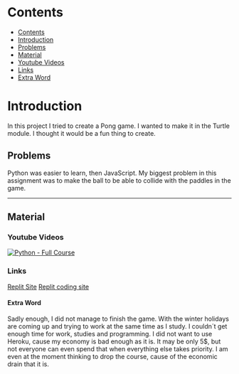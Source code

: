  # Contents 
 
- [Contents](#contents)
- [Introduction](#introduction)
- [Problems](#problems)
- [Material](#material)
- [Youtube Videos](#youtube-videos)
- [Links](#Links)
- [Extra Word](#extra-word)

# Introduction

In this project I tried to create a Pong game. 
I wanted to make it in the Turtle module.
I thought it would be a fun thing to create.


## Problems 

Python was easier to learn, then JavaScript.
My biggest problem in this assignment was to make the ball to be able to collide with the paddles in the game.


***


## Material

### Youtube Videos

[![Python - Full Course](http://img.youtube.com/vi/XKHEtdqhLK8&t/0.jpg)](http://www.youtube.com/watch?v=XKHEtdqhLK8&t)

### Links

[Replit Site](https://replit.com/@PeterKarlsson2)
[Replit coding site](https://replit.com/join/bxjoevpyas-peterkarlsson2)

#### Extra Word

Sadly enough, I did not manage to finish the game. 
With the winter holidays are coming up and trying to work at the same time as I study.
I couldn´t get enough time for work, studies and programming.
I did not want to use Heroku, cause my economy is bad enough as it is.
It may be only 5$, but not everyone can even spend that when everything else takes priority.
I am even at the moment thinking to drop the course, cause of the economic drain that it is.
